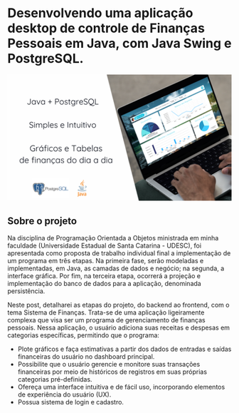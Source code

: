 # Desenvolvendo uma aplicação desktop de controle de Finanças Pessoais em Java, com Java Swing e PostgreSQL.

<img src="https://github.com/hertonnn/API-Financas/blob/main/teste.png" alt="">

## Sobre o projeto

Na disciplina de Programação Orientada a Objetos ministrada em minha faculdade (Universidade Estadual de Santa Catarina - UDESC), foi apresentada como proposta de trabalho individual final a implementação de um programa em três etapas. Na primeira fase, serão modeladas e implementadas, em Java, as camadas de dados e negócio; na segunda, a interface gráfica. Por fim, na terceira etapa, ocorrerá a projeção e implementação do banco de dados para a aplicação, denominada persistência.

Neste post, detalharei as etapas do projeto, do backend ao frontend, com o tema Sistema de Finanças. Trata-se de uma aplicação ligeiramente complexa que visa ser um programa de gerenciamento de finanças pessoais. Nessa aplicação, o usuário adiciona suas receitas e despesas em categorias específicas, permitindo que o programa:

- Plote gráficos e faça estimativas a partir dos dados de entradas e saídas financeiras do usuário no dashboard principal.
- Possibilite que o usuário gerencie e monitore suas transações financeiras por meio de históricos de registros em suas próprias categorias pré-definidas.
- Ofereça uma interface intuitiva e de fácil uso, incorporando elementos de experiência do usuário (UX).
- Possua sistema de login e cadastro.
